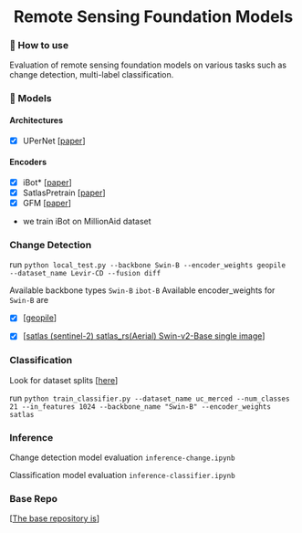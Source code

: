 <h1 align="center">
  <b>Remote Sensing Foundation Models</b><br>
</h1>


### 🌱 How to use <a name="use"></a>

Evaluation of remote sensing foundation models on various tasks such as change detection, multi-label classification.



### 🔭 Models <a name="models"></a>


#### Architectures <a name="architectures"></a>

- [x] UPerNet [[paper](https://arxiv.org/abs/1807.10221)]


#### Encoders <a name="encoders"></a>

- [x]  iBot* [[paper](https://arxiv.org/abs/2111.07832)]
- [x]  SatlasPretrain [[paper](https://arxiv.org/abs/2211.15660)]
- [x]  GFM [[paper](https://arxiv.org/abs/1807.10221)]

* we train iBot on MillionAid dataset

### Change Detection <a name="cd"></a>

run `python local_test.py --backbone Swin-B --encoder_weights geopile  --dataset_name Levir-CD --fusion diff`

Available backbone types `Swin-B` `ibot-B`
Available encoder_weights for `Swin-B` are 
- [x] [[geopile](https://github.com/mmendiet/GFM/tree/main)]
- [x] [[satlas (sentinel-2) satlas_rs(Aerial) Swin-v2-Base single image](https://github.com/allenai/satlaspretrain_models/)]



### Classification <a name="cl"></a>

Look for dataset splits [[here](https://github.com/google-research/google-research/blob/master/remote_sensing_representations/README.md)]

run `python train_classifier.py --dataset_name uc_merced --num_classes 21 --in_features 1024 --backbone_name "Swin-B" --encoder_weights satlas`

### Inference <a name="infer"></a>

Change detection model evaluation `inference-change.ipynb`

Classification model evaluation `inference-classifier.ipynb`

### Base Repo <a name="base_repo"></a>

[[The base repository is](https://github.com/likyoo/change_detection.pytorch)]